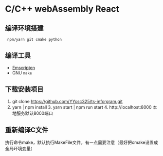 # C/C++ webAssembly React

## 编译环境搭建
	 npm/yarn git cmake python 

## 编译工具
- [Emscripten](https://emscripten.org/docs/getting_started/index.html)
- GNU `make`

## 下载安装项目
   1. git clone https://github.com/YYcsc325/ts-inforgram.git
   2. yarn | npm install
	 3. yarn start | npm run start
	 4. http://localhost:8000 本地服务默认8000端口

## 重新编译C文件
   执行命令make，默认执行MakeFile文件，有一点需要注意（最好把cmake设置成全局环境变量）